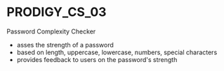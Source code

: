 # PRODIGY_CS_03
Password Complexity Checker
 - asses the strength of a password
 - based on length, uppercase, lowercase, numbers, special characters
 - provides feedback to users on the  password's strength